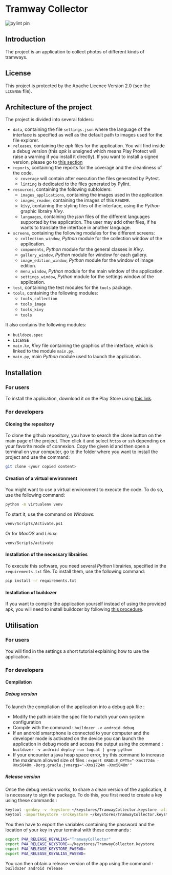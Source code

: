 # Tramway Collector

![pylint pin](https://github.com/LupaDevStudio/TramwayCollector/actions/workflows/pylint.yml/badge.svg)
## Introduction

The project is an application to collect photos of different kinds of tramways.

## License

This project is protected by the Apache Licence Version 2.0 (see the `LICENSE` file).

## Architecture of the project

The project is divided into several folders:
- `data`, containing the file `settings.json` where the language of the interface is specified as well as the default path to images used for the file explorer.
- `releases`, containing the *apk* files for the application. You will find inside a debug version (this *apk* is unsigned which means Play Protect will raise a warning if you install it directly). If you want to install a signed version, please go to [this section](#for-users)
- `reports`, containing the reports for the coverage and the cleanliness of the code.
  - `coverage` will contain after execution the files generated by Pytest.
  - `linting` is dedicated to the files generated by Pylint.
- `resources`, containing the following subfolders:
  - `images_applications`, containing the images used in the application.
  - `images_readme`, containing the images of this `README`.
  - `kivy`, containing the styling files of the interface, using the *Python* graphic librairy *Kivy*.
  - `languages`, containing the *json* files of the different languages supported by the application. The user may add other files, if he wants to translate the interface in another language.
- `screens`, containing the following modules for the different screens:
  - `collection_window`, *Python* module for the collection window of the application.
  - `components`, *Python* module for the general classes in *Kivy*.
  - `gallery_window`, *Python* module for window for each gallery.
  - `image_edition_window`, *Python* module for the window of image edition.
  - `menu_window`, *Python* module for the main window of the application.
  - `settings_window`, *Python* module for the settings window of the application.
- `test`, containing the test modules for the `tools` package.
- `tools`, containing the following modules:
  - `tools_collection`
  - `tools_image`
  - `tools_kivy`
  - `tools`

It also contains the following modules:
- `buildoze.spec`
- `LICENSE`
- `main.kv`, *Kivy* file containing the graphics of the interface, which is linked to the module `main.py`.
- `main.py`, main *Python* module used to launch the application.

## Installation

### For users

To install the application, download it on the Play Store using [this link](https://play.google.com/store/apps/details?id=org.tramwaycollector).

### For developers

#### Cloning the repository

To clone the github repository, you have to search the clone button on the main page of the project. Then click it and select `https` or `ssh` depending on your favorite mode of connexion. Copy the given id and then open a terminal on your computer, go to the folder where you want to install the project and use the command:

```bash
git clone <your copied content>
```

#### Creation of a virtual environment

You might want to use a virtual environment to execute the code. To do so, use the following command:

```bash
python -m virtualenv venv
```

To start it, use the command on *Windows*:

```bash
venv/Scripts/Activate.ps1
```

Or for *MacOS* and *Linux*:

```bash
venv/Scripts/activate
```

#### Installation of the necessary librairies

To execute this software, you need several *Python* librairies, specified in the `requirements.txt` file. To install them, use the following command:

```bash
pip install -r requirements.txt
```

#### Installation of buildozer

If you want to compile the application yourself instead of using the provided apk, you will need to install buildozer by following [this procedure](https://buildozer.readthedocs.io/en/latest/installation.html).

## Utilisation

### For users

You will find in the settings a short tutorial explaining how to use the application.

### For developers

#### Compilation

##### Debug version

To launch the compilation of the application into a debug apk file :

- Modify the path inside the spec file to match your own system configuration
- Compile with the command : `buildozer -v android debug`
- If an android smartphone is connected to your computer and the developer mode is activated on the device you can launch the application in debug mode and access the output using the command : `buildozer -v android deploy run logcat | grep python`
- If your encounter a java heap space error, try this command to increase the maximum allowed size of files : `export GRADLE_OPTS="-Xms1724m -Xmx5048m -Dorg.gradle.jvmargs='-Xms1724m -Xmx5048m'"` 

##### Release version

Once the debug version works, to share a clean version of the application, it is necessary to sign the package. To do this, you first need to create a key using these commands :

```bash
keytool -genkey -v -keystore ~/keystores/TramwayCollector.keystore -alias TramwayCollector -keyalg RSA -keysize 2048 -validity 10000
keytool -importkeystore -srckeystore ~/keystores/TramwayCollector.keystore -destkeystore ~/keystores/TramwayCollector.keystore -deststoretype pkcs12
```

You then have to export the variables containing the password and the location of your key in your terminal with these commands :

```bash
export P4A_RELEASE_KEYALIAS="TramwayCollector"
export P4A_RELEASE_KEYSTORE=~/keystores/TramwayCollector.keystore
export P4A_RELEASE_KEYSTORE_PASSWD=
export P4A_RELEASE_KEYALIAS_PASSWD=
```

You can then obtain a release version of the app using the command : `buildozer android release`


